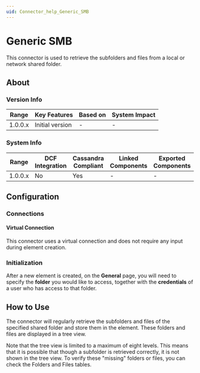 ```yaml
---
uid: Connector_help_Generic_SMB
---
```


# Generic SMB

This connector is used to retrieve the subfolders and files from a local or network shared folder.

## About

### Version Info

| **Range** | **Key Features** | **Based on** | **System Impact** |
|-----------|------------------|--------------|-------------------|
| 1.0.0.x   | Initial version  | \-           | \-                |

### System Info

| **Range** | **DCF Integration** | **Cassandra Compliant** | **Linked Components** | **Exported Components** |
|-----------|---------------------|-------------------------|-----------------------|-------------------------|
| 1.0.0.x   | No                  | Yes                     | \-                    | \-                      |

## Configuration

### Connections

#### Virtual Connection

This connector uses a virtual connection and does not require any input during element creation.

### Initialization

After a new element is created, on the **General** page, you will need to specify the **folder** you would like to access, together with the **credentials** of a user who has access to that folder.

## How to Use

The connector will regularly retrieve the subfolders and files of the specified shared folder and store them in the element. These folders and files are displayed in a tree view.

Note that the tree view is limited to a maximum of eight levels. This means that it is possible that though a subfolder is retrieved correctly, it is not shown in the tree view. To verify these "missing" folders or files, you can check the Folders and Files tables.
